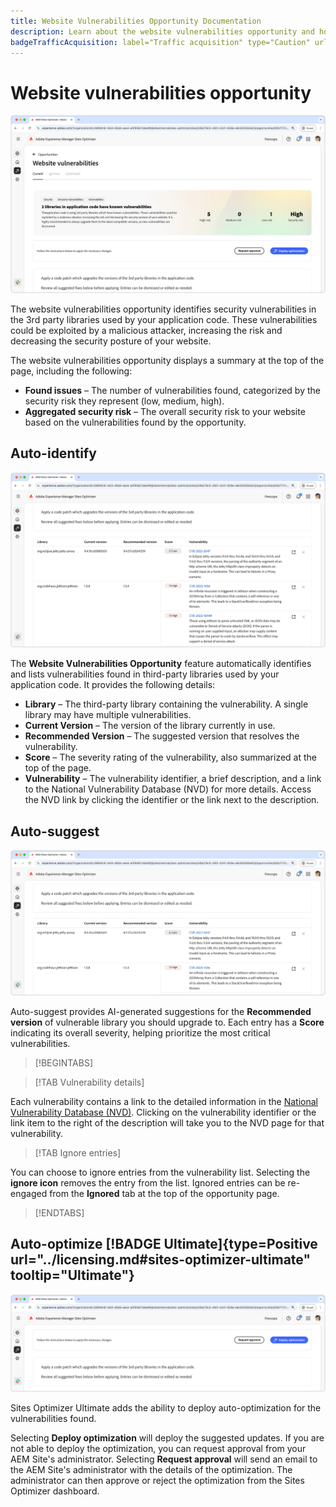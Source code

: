 ```yaml
---
title: Website Vulnerabilities Opportunity Documentation
description: Learn about the website vulnerabilities opportunity and how to use it to increase the security of on your website.
badgeTrafficAcquisition: label="Traffic acquisition" type="Caution" url="../../opportunity-types/traffic-acquisition.md" tooltip="Traffic acquisition"
---
```


# Website vulnerabilities opportunity

![Website vulnerabilities opportunity](./assets/website-vulnerabilities/hero.png)

The website vulnerabilities opportunity identifies security vulnerabilities in the 3rd party libraries used by your application code. These vulnerabilities could be exploited by a malicious attacker, increasing the risk and decreasing the security posture of your website.

The website vulnerabilities opportunity displays a summary at the top of the page, including the following:

* **Found issues** – The number of vulnerabilities found, categorized by the security risk they represent (low, medium, high).
* **Aggregated security risk** – The overall security risk to your website based on the vulnerabilities found by the opportunity.

## Auto-identify

![Auto-identify website vulnerabilities](./assets/website-vulnerabilities/auto-identify.png)

The **Website Vulnerabilities Opportunity** feature automatically identifies and lists vulnerabilities found in third-party libraries used by your application code. It provides the following details:  

* **Library** – The third-party library containing the vulnerability. A single library may have multiple vulnerabilities.  
* **Current Version** – The version of the library currently in use.  
* **Recommended Version** – The suggested version that resolves the vulnerability.  
* **Score** – The severity rating of the vulnerability, also summarized at the top of the page.  
* **Vulnerability** – The vulnerability identifier, a brief description, and a link to the National Vulnerability Database (NVD) for more details. Access the NVD link by clicking the identifier or the link next to the description.  

## Auto-suggest

![Auto-suggest website vulnerabilities](./assets/website-vulnerabilities/auto-suggest.png)

Auto-suggest provides AI-generated suggestions for the **Recommended version** of vulnerable library you should upgrade to. Each entry has a **Score** indicating its overall severity, helping prioritize the most critical vulnerabilities.

>[!BEGINTABS]

>[!TAB Vulnerability details]

Each vulnerability contains a link to the detailed information in the [National Vulnerability Database (NVD)](https://nvd.nist.gov/). Clicking on the vulnerability identifier or the link item to the right of the description will take you to the NVD page for that vulnerability.

>[!TAB Ignore entries]

You can choose to ignore entries from the vulnerability list. Selecting the **ignore icon** removes the entry from the list. Ignored entries can be re-engaged from the **Ignored** tab at the top of the opportunity page.<!---right now it does not seem to be implemented, but the page description mentions this functionality-->

>[!ENDTABS]


## Auto-optimize [!BADGE Ultimate]{type=Positive url="../licensing.md#sites-optimizer-ultimate" tooltip="Ultimate"}

![Auto-optimize suggested invalid or missing metadata](./assets/website-vulnerabilities/auto-optimize.png)

Sites Optimizer Ultimate adds the ability to deploy auto-optimization for the vulnerabilities found.

Selecting **Deploy optimization** will deploy the suggested updates. If you are not able to deploy the optimization, you can request approval from your AEM Site's administrator. Selecting **Request approval** will send an email to the AEM Site's administrator with the details of the optimization. The administrator can then approve or reject the optimization from the Sites Optimizer dashboard. <!--- TBD-need more in-depth and opportunity specific information here. What does the auto-optimization do?-->
